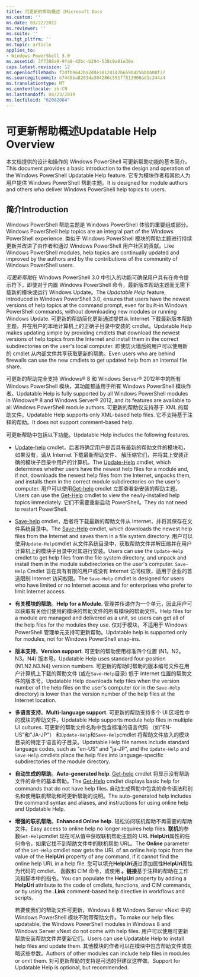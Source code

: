 ```yaml
---
title: 可更新的帮助概述 |Microsoft Docs
ms.custom: ''
ms.date: 03/22/2012
ms.reviewer: ''
ms.suite: ''
ms.tgt_pltfrm: ''
ms.topic: article
applies_to:
- Windows PowerShell 3.0
ms.assetid: 3f7388a9-9fa8-42bc-b294-538c9a01e30a
caps.latest.revision: 12
ms.openlocfilehash: f2dfb9642ba2dde38124142b659b425bbbb00f37
ms.sourcegitcommit: e7445ba8203da304286c591ff513900ad1c244a4
ms.translationtype: MT
ms.contentlocale: zh-CN
ms.lasthandoff: 04/23/2019
ms.locfileid: "62082084"
---
```

# <a name="updatable-help-overview"></a><span data-ttu-id="d2284-102">可更新帮助概述</span><span class="sxs-lookup"><span data-stu-id="d2284-102">Updatable Help Overview</span></span>

<span data-ttu-id="d2284-103">本文档提供的设计和操作的 Windows PowerShell 可更新帮助功能的基本简介。</span><span class="sxs-lookup"><span data-stu-id="d2284-103">This document provides a basic introduction to the design and operation of the Windows PowerShell Updatable Help feature.</span></span> <span data-ttu-id="d2284-104">它专为模块作者和其他人为用户提供 Windows PowerShell 帮助主题。</span><span class="sxs-lookup"><span data-stu-id="d2284-104">It is designed for module authors and others who deliver Windows PowerShell help topics to users.</span></span>

## <a name="introduction"></a><span data-ttu-id="d2284-105">简介</span><span class="sxs-lookup"><span data-stu-id="d2284-105">Introduction</span></span>

<span data-ttu-id="d2284-106">Windows PowerShell 帮助主题是 Windows PowerShell 体验的重要组成部分。</span><span class="sxs-lookup"><span data-stu-id="d2284-106">Windows PowerShell help topics are an integral part of the Windows PowerShell experience.</span></span> <span data-ttu-id="d2284-107">类似于 Windows PowerShell 模块的帮助主题进行持续更新并改进了由作者和通过 Windows PowerShell 用户社区的贡献。</span><span class="sxs-lookup"><span data-stu-id="d2284-107">Like Windows PowerShell modules, help topics are continually updated and improved by the authors and by the contributions of the community of Windows PowerShell users.</span></span>

<span data-ttu-id="d2284-108">*可更新帮助*在 Windows PowerShell 3.0 中引入的功能可确保用户具有在命令提示符下，即使对于内置 Windows PowerShell 命令，最新版本帮助主题而无需下载新的模块或运行 Windows Update。</span><span class="sxs-lookup"><span data-stu-id="d2284-108">The *Updatable Help* feature, introduced in Windows PowerShell 3.0, ensures that users have the newest versions of help topics at the command prompt, even for built-in Windows PowerShell commands, without downloading new modules or running Windows Update.</span></span> <span data-ttu-id="d2284-109">可更新的帮助简化更新通过提供从 Internet 下载最新版本帮助主题，并在用户的本地计算机上的正确子目录中安装的 cmdlet。</span><span class="sxs-lookup"><span data-stu-id="d2284-109">Updatable Help makes updating simple by providing cmdlets that download the newest versions of help topics from the Internet and install them in the correct subdirectories on the user's local computer.</span></span> <span data-ttu-id="d2284-110">即使防火墙后的用户可以使用新的 cmdlet 从内部文件共享获取更新的帮助。</span><span class="sxs-lookup"><span data-stu-id="d2284-110">Even users who are behind firewalls can use the new cmdlets to get updated help from an internal file share.</span></span>

<span data-ttu-id="d2284-111">可更新的帮助完全支持 Windows® 8 和 Windows Server® 2012年中的所有 Windows PowerShell 模块，其功能都适用于所有 Windows PowerShell 模块作者。</span><span class="sxs-lookup"><span data-stu-id="d2284-111">Updatable Help is fully supported by all Windows PowerShell modules in Windows® 8 and Windows Server® 2012, and its features are available to all Windows PowerShell module authors.</span></span> <span data-ttu-id="d2284-112">可更新的帮助仅支持基于 XML 的帮助文件。</span><span class="sxs-lookup"><span data-stu-id="d2284-112">Updatable Help supports only XML-based help files.</span></span> <span data-ttu-id="d2284-113">它不支持基于注释的帮助。</span><span class="sxs-lookup"><span data-stu-id="d2284-113">It does not support comment-based help.</span></span>

<span data-ttu-id="d2284-114">可更新帮助中包括以下功能。</span><span class="sxs-lookup"><span data-stu-id="d2284-114">Updatable Help includes the following features.</span></span>

- <span data-ttu-id="d2284-115">[Update-help](/powershell/module/Microsoft.PowerShell.Core/Update-Help) cmdlet，后者将确定用户是否具有最新的帮助文件的模块和，如果没有，请从 Internet 下载最新帮助文件、 解压缩它们，并将其上安装正确的模块子目录中用户的计算机。</span><span class="sxs-lookup"><span data-stu-id="d2284-115">The [Update-Help](/powershell/module/Microsoft.PowerShell.Core/Update-Help) cmdlet, which determines whether users have the newest help files for a module and, if not, downloads the newest help files from the Internet, unpacks them, and installs them in the correct module subdirectories on the user's computer.</span></span>
  <span data-ttu-id="d2284-116">用户可以使用[Get-help](/powershell/module/Microsoft.PowerShell.Core/Get-Help) cmdlet 立即查看新安装的帮助主题。</span><span class="sxs-lookup"><span data-stu-id="d2284-116">Users can use the [Get-Help](/powershell/module/Microsoft.PowerShell.Core/Get-Help) cmdlet to view the newly-installed help topics immediately.</span></span>
  <span data-ttu-id="d2284-117">它们不需要重新启动 PowerShell。</span><span class="sxs-lookup"><span data-stu-id="d2284-117">They do not need to restart PowerShell.</span></span>

- <span data-ttu-id="d2284-118">[Save-help](/powershell/module/Microsoft.PowerShell.Core/Save-Help) cmdlet，后者将下载最新的帮助文件从 Internet，并将其保存在文件系统目录中。</span><span class="sxs-lookup"><span data-stu-id="d2284-118">The [Save-Help](/powershell/module/Microsoft.PowerShell.Core/Save-Help) cmdlet, which downloads the newest help files from the Internet and saves them in a file system directory.</span></span> <span data-ttu-id="d2284-119">用户可以使用`Update-Help`cmdlet 从文件系统目录中，获取帮助文件并解压缩并在用户计算机上的模块子目录中对其进行安装。</span><span class="sxs-lookup"><span data-stu-id="d2284-119">Users can use the `Update-Help` cmdlet to get help files from the file system directory, and unpack and install them in the module subdirectories on the user's computer.</span></span> <span data-ttu-id="d2284-120">`Save-Help` Cmdlet 旨在具有有限的用户或没有 Internet 访问权限，适用于企业的首选限制 Internet 访问权限。</span><span class="sxs-lookup"><span data-stu-id="d2284-120">The `Save-Help` cmdlet is designed for users who have limited or no Internet access and for enterprises who prefer to limit Internet access.</span></span>

- <span data-ttu-id="d2284-121">**有关模块的帮助**。</span><span class="sxs-lookup"><span data-stu-id="d2284-121">**Help for a Module**.</span></span> <span data-ttu-id="d2284-122">管理并传递作为一个单元，因此用户可以获取有关他们使用的模块的帮助文件的所有模块的帮助文件。</span><span class="sxs-lookup"><span data-stu-id="d2284-122">Help files for a module are managed and delivered as a unit, so users can get all of the help files for the modules they use.</span></span> <span data-ttu-id="d2284-123">仅对于模块，不适用于 Windows PowerShell 管理单元支持可更新帮助。</span><span class="sxs-lookup"><span data-stu-id="d2284-123">Updatable help is supported only for modules, not for Windows PowerShell snap-ins.</span></span>

- <span data-ttu-id="d2284-124">**版本支持**。</span><span class="sxs-lookup"><span data-stu-id="d2284-124">**Version support**.</span></span> <span data-ttu-id="d2284-125">可更新的帮助使用标准四个位置 (N1。N2。N3。N4) 版本号。</span><span class="sxs-lookup"><span data-stu-id="d2284-125">Updatable Help uses standard four-position (N1.N2.N3.N4) version numbers.</span></span> <span data-ttu-id="d2284-126">可更新的帮助时帮助的版本编号文件在用户计算机上下载的帮助文件 (或在`Save-Help`目录) 低于 Internet 位置的帮助文件的版本号。</span><span class="sxs-lookup"><span data-stu-id="d2284-126">Updatable Help downloads help files when the version number of the help files on the user's computer (or in the `Save-Help` directory) is lower than the version number of the  help files at the Internet location.</span></span>

- <span data-ttu-id="d2284-127">**多语言支持**。</span><span class="sxs-lookup"><span data-stu-id="d2284-127">**Multi-language support**.</span></span> <span data-ttu-id="d2284-128">可更新的帮助支持多个 UI 区域性中的模块的帮助文件。</span><span class="sxs-lookup"><span data-stu-id="d2284-128">Updatable Help supports module help files in multiple UI cultures.</span></span> <span data-ttu-id="d2284-129">可更新的帮助文件名称中包含标准的语言代码 （如"EN-US"和"JA-JP"） 和`Update-Help`和`Save-Help`cmdlet 将帮助文件放入的模块目录的特定于语言的子目录。</span><span class="sxs-lookup"><span data-stu-id="d2284-129">Updatable Help file names include standard language codes, such as "en-US" and "ja-JP", and the `Update-Help` and `Save-Help` cmdlets place the help files into language-specific subdirectories of the module directory.</span></span>

- <span data-ttu-id="d2284-130">**自动生成的帮助**。</span><span class="sxs-lookup"><span data-stu-id="d2284-130">**Auto-generated help**.</span></span> <span data-ttu-id="d2284-131">[Get-help](/powershell/module/Microsoft.PowerShell.Core/Get-Help) cmdlet 将显示没有帮助文件的命令的基本帮助。</span><span class="sxs-lookup"><span data-stu-id="d2284-131">The [Get-Help](/powershell/module/Microsoft.PowerShell.Core/Get-Help) cmdlet displays basic help for commands that do not have help files.</span></span> <span data-ttu-id="d2284-132">自动生成帮助中包含的命令语法和别名和使用联机帮助和可更新帮助的说明。</span><span class="sxs-lookup"><span data-stu-id="d2284-132">The auto-generated help includes the command syntax and aliases, and instructions for using online help and Updatable Help.</span></span>

- <span data-ttu-id="d2284-133">**增强的联机帮助**。</span><span class="sxs-lookup"><span data-stu-id="d2284-133">**Enhanced Online help**.</span></span> <span data-ttu-id="d2284-134">轻松访问联机帮助不再需要的帮助文件。</span><span class="sxs-lookup"><span data-stu-id="d2284-134">Easy access to online help no longer requires help files.</span></span> <span data-ttu-id="d2284-135">**联机**的参数`Get-Help`cmdlet 现在可从值中获取联机帮助主题的 URL **HelpUri**属性的任何命令，如果它找不到帮助文件中的联机帮助 URL。</span><span class="sxs-lookup"><span data-stu-id="d2284-135">The **Online** parameter of the `Get-Help` cmdlet now gets the URL of an online help topic from the value of the **HelpUri** property of any command, if it cannot find the online help URL in a help file.</span></span> <span data-ttu-id="d2284-136">您可以填充**HelpUri**通过添加属性**HelpUri**属性为代码的 cmdlet、 函数和 CIM 命令，或使用 **。链接**基于注释的帮助在工作流和脚本中的指令。</span><span class="sxs-lookup"><span data-stu-id="d2284-136">You can populate the **HelpUri** property by adding a **HelpUri** attribute to the code of cmdlets, functions, and CIM commands, or by using the **.Link** comment-based help directive in workflows and scripts.</span></span>

  <span data-ttu-id="d2284-137">若要使我们的帮助文件可更新，Windows 8 和 Windows Server vNext 中的 Windows PowerShell 模块不附带帮助文件。</span><span class="sxs-lookup"><span data-stu-id="d2284-137">To make our help files updatable, the Windows PowerShell modules in Windows 8 and Windows Server vNext do not come with help files.</span></span> <span data-ttu-id="d2284-138">用户可以使用可更新帮助安装帮助文件并更新它们。</span><span class="sxs-lookup"><span data-stu-id="d2284-138">Users can use Updatable Help to install help files and update them.</span></span> <span data-ttu-id="d2284-139">其他模块的作者可以在模块中包含帮助文件或忽略这些参数。</span><span class="sxs-lookup"><span data-stu-id="d2284-139">Authors of other modules can include help files in modules or omit them.</span></span> <span data-ttu-id="d2284-140">对可更新帮助的支持是可选的但建议这样做。</span><span class="sxs-lookup"><span data-stu-id="d2284-140">Support for Updatable Help is optional, but recommended.</span></span>
